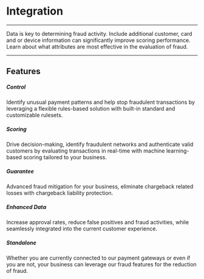 # Integration

---

Data is key to determining fraud activity. Include additional customer, card and or device information can significantly improve scoring performance. Learn about what attributes are most effective in the evaluation of fraud.

---

## Features

##### Control

Identify unusual payment patterns and help stop fraudulent transactions by leveraging a flexible rules-based solution with built-in standard and customizable rulesets.

##### Scoring

Drive decision-making, identify fraudulent networks and authenticate valid customers by evaluating transactions in real-time with machine learning-based scoring tailored to your business.

##### Guarantee

Advanced fraud mitigation for your business, eliminate chargeback related losses with chargeback liability protection. 

##### Enhanced Data

Increase approval rates, reduce false positives and fraud activities, while seamlessly integrated into the current customer experience. 

##### Standalone

Whether you are currently connected to our payment gateways or even if you are not, your business can leverage our fraud features for the reduction of fraud. 

